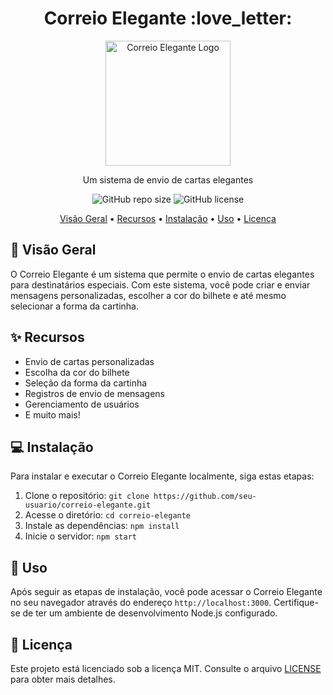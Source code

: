 <h1 align="center">Correio Elegante :love_letter:</h1>

<p align="center">
  <img src=".github/correio_elegante_logo.png" alt="Correio Elegante Logo" width="200">
</p>

<p align="center">Um sistema de envio de cartas elegantes</p>

<p align="center">
  <img alt="GitHub repo size" src="https://img.shields.io/github/repo-size/MrNullus/correio-elegante?color=green">
  <img alt="GitHub license" src="https://img.shields.io/github/license/MrNullus/correio-elegante">
</p>

<p align="center">
  <a href="#overview">Visão Geral</a> •
  <a href="#recursos">Recursos</a> •
  <a href="#instalação">Instalação</a> •
  <a href="#uso">Uso</a> •
  <a href="#licença">Licença</a>
</p>

## :scroll: Visão Geral

O Correio Elegante é um sistema que permite o envio de cartas elegantes para destinatários especiais. Com este sistema, você pode criar e enviar mensagens personalizadas, escolher a cor do bilhete e até mesmo selecionar a forma da cartinha.

## :sparkles: Recursos

- Envio de cartas personalizadas
- Escolha da cor do bilhete
- Seleção da forma da cartinha
- Registros de envio de mensagens
- Gerenciamento de usuários
- E muito mais!

## :computer: Instalação

Para instalar e executar o Correio Elegante localmente, siga estas etapas:

1. Clone o repositório: `git clone https://github.com/seu-usuario/correio-elegante.git`
2. Acesse o diretório: `cd correio-elegante`
3. Instale as dependências: `npm install`
4. Inicie o servidor: `npm start`

## :rocket: Uso

Após seguir as etapas de instalação, você pode acessar o Correio Elegante no seu navegador através do endereço `http://localhost:3000`. Certifique-se de ter um ambiente de desenvolvimento Node.js configurado.

## :memo: Licença

Este projeto está licenciado sob a licença MIT. Consulte o arquivo [LICENSE](LICENSE) para obter mais detalhes.
